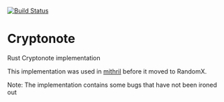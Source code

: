 [![Build Status](https://travis-ci.org/Ragnaroek/cryptonote.svg?branch=main)](https://travis-ci.org/Ragnaroek/cryptonote)

# Cryptonote
Rust Cryptonote implementation

This implementation was used in [mithril](https://github.com/Ragnaroek/mithril) before it
moved to RandomX.

Note: The implementation contains some bugs that have not been ironed out

